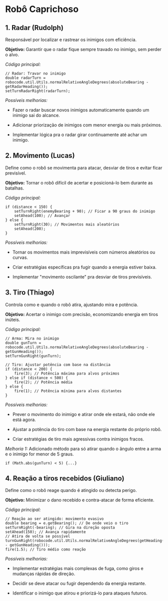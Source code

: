 # Robô Caprichoso




## 1. Radar (Rudolph)

Responsável por localizar e rastrear os inimigos com eficiência.

**Objetivo:** Garantir que o radar fique sempre travado no inimigo, sem perder o alvo.

_Código principal:_

```
// Radar: Travar no inimigo
double radarTurn = robocode.util.Utils.normalRelativeAngleDegrees(absoluteBearing - getRadarHeading());
setTurnRadarRight(radarTurn);
```

_Possíveis melhorias:_

* Fazer o radar buscar novos inimigos automaticamente quando um inimigo sai do alcance.

* Adicionar priorização de inimigos com menor energia ou mais próximos.

* Implementar lógica pra o radar girar continuamente até achar um inimigo.




## 2. Movimento (Lucas)

Define como o robô se movimenta para atacar, desviar de tiros e evitar ficar previsível.

**Objetivo:** Tornar o robô difícil de acertar e posicioná-lo bem durante as batalhas.

_Código principal:_

```
if (distance < 150) {
    setTurnRight(enemyBearing + 90); // Ficar a 90 graus do inimigo
    setAhead(100); // Avançar
} else {
    setTurnRight(30); // Movimentos mais aleatórios
    setAhead(200);
}
```

_Possíveis melhorias:_

* Tornar os movimentos mais imprevisíveis com números aleatórios ou curvas.

* Criar estratégias específicas pra fugir quando a energia estiver baixa.

* Implementar "movimento oscilante" pra desviar de tiros previsíveis.




## 3. Tiro (Thiago)

Controla como e quando o robô atira, ajustando mira e potência.

**Objetivo:** Acertar o inimigo com precisão, economizando energia em tiros inúteis.

_Código principal:_

```
// Arma: Mira no inimigo
double gunTurn = robocode.util.Utils.normalRelativeAngleDegrees(absoluteBearing - getGunHeading());
setTurnGunRight(gunTurn);

// Tiro: Ajustar potência com base na distância
if (distance < 200) {
    fire(3); // Potência máxima para alvos próximos
} else if (distance < 500) {
    fire(2); // Potência média
} else {
    fire(1); // Potência mínima para alvos distantes
}
```

_Possíveis melhorias:_

* Prever o movimento do inimigo e atirar onde ele estará, não onde ele está agora.

* Ajustar a potência do tiro com base na energia restante do próprio robô.

* Criar estratégias de tiro mais agressivas contra inimigos fracos.


*Melhoria 1:* Adicionado método para só atirar quando o ângulo entre a arma e o inimigo for menor de 5 graus.
```
if (Math.abs(gunTurn) < 5) {...}
```



## 4. Reação a tiros recebidos (Giuliano)

Define como o robô reage quando é atingido ou detecta perigo.

**Objetivo:** Minimizar o dano recebido e contra-atacar de forma eficiente.

_Código principal:_

```
// Reação ao ser atingido: movimento evasivo
double bearing = e.getBearing(); // De onde veio o tiro
setTurnRight(-bearing); // Gira na direção oposta
setAhead(150); // Avança rapidamente
// Atira de volta se possível
turnGunRight(robocode.util.Utils.normalRelativeAngleDegrees(getHeading() - getGunHeading()));
fire(1.5); // Tiro médio como reação
```

_Possíveis melhorias:_

* Implementar estratégias mais complexas de fuga, como giros e mudanças rápidas de direção.

* Decidir se deve atacar ou fugir dependendo da energia restante.

* Identificar o inimigo que atirou e priorizá-lo para ataques futuros.
